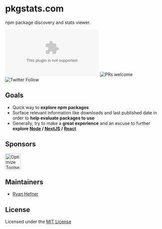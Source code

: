 # pkgstats.com

npm package discovery and stats viewer.

![GitHub](https://img.shields.io/github/license/pkgstats/pkgstats.com)
![PRs welcome](https://img.shields.io/badge/PRs-welcome-green)
![Twitter Follow](https://img.shields.io/twitter/follow/pkgstats?style=social)

## Goals

* Quick way to __explore npm packages__
* Surface relevant information like downloads and last published date in order to __help evaluate packages to use__
* Generally, try to make a __great experience__ and an excuse to further __explore [Node](https://github.com/nodejs/node) / [NextJS](https://github.com/zeit/next.js) / [React](https://github.com/facebook/react)__

## Sponsors

[<img src="https://www.pkgstats.com/static/images/optimize-toolset.png" alt="Optimize Toolset" height="50" />](https://optimizetoolset.com)

## Maintainers

* [Ryan Hefner](https://github.com/ryanhefner)

## License

Licensed under the [MIT License](LICENSE)
